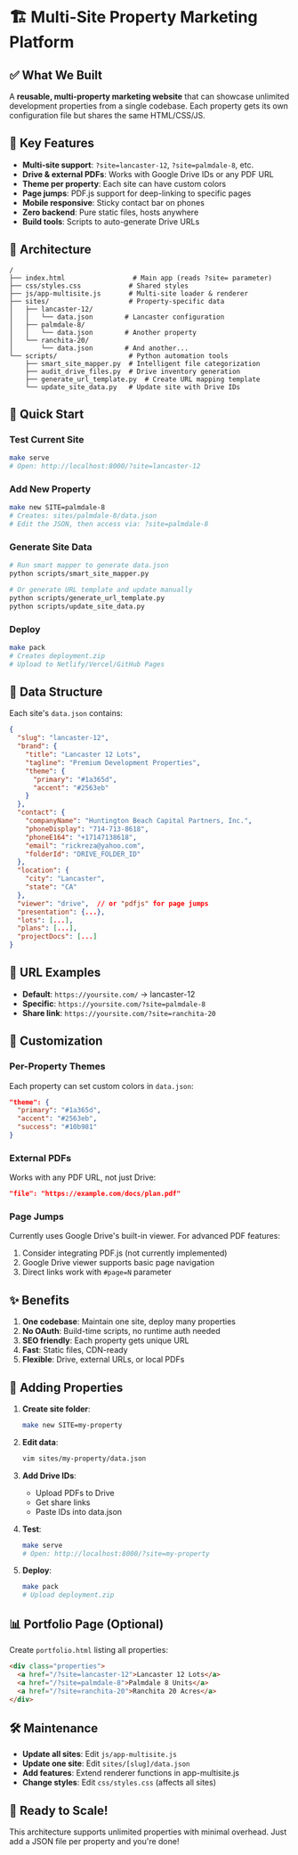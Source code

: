 # 🏗️ Multi-Site Property Marketing Platform

## ✅ What We Built

A **reusable, multi-property marketing website** that can showcase unlimited development properties from a single codebase. Each property gets its own configuration file but shares the same HTML/CSS/JS.

## 🚀 Key Features

- **Multi-site support**: `?site=lancaster-12`, `?site=palmdale-8`, etc.
- **Drive & external PDFs**: Works with Google Drive IDs or any PDF URL
- **Theme per property**: Each site can have custom colors
- **Page jumps**: PDF.js support for deep-linking to specific pages
- **Mobile responsive**: Sticky contact bar on phones
- **Zero backend**: Pure static files, hosts anywhere
- **Build tools**: Scripts to auto-generate Drive URLs

## 📁 Architecture

```
/
├── index.html                 # Main app (reads ?site= parameter)
├── css/styles.css            # Shared styles
├── js/app-multisite.js       # Multi-site loader & renderer
├── sites/                    # Property-specific data
│   ├── lancaster-12/
│   │   └── data.json        # Lancaster configuration
│   ├── palmdale-8/
│   │   └── data.json        # Another property
│   └── ranchita-20/
│       └── data.json        # And another...
└── scripts/                  # Python automation tools
    ├── smart_site_mapper.py  # Intelligent file categorization
    ├── audit_drive_files.py  # Drive inventory generation
    ├── generate_url_template.py  # Create URL mapping template
    └── update_site_data.py   # Update site with Drive IDs
```

## 🎯 Quick Start

### Test Current Site
```bash
make serve
# Open: http://localhost:8000/?site=lancaster-12
```

### Add New Property
```bash
make new SITE=palmdale-8
# Creates: sites/palmdale-8/data.json
# Edit the JSON, then access via: ?site=palmdale-8
```

### Generate Site Data
```bash
# Run smart mapper to generate data.json
python scripts/smart_site_mapper.py

# Or generate URL template and update manually
python scripts/generate_url_template.py
python scripts/update_site_data.py
```

### Deploy
```bash
make pack
# Creates deployment.zip
# Upload to Netlify/Vercel/GitHub Pages
```

## 📝 Data Structure

Each site's `data.json` contains:

```json
{
  "slug": "lancaster-12",
  "brand": {
    "title": "Lancaster 12 Lots",
    "tagline": "Premium Development Properties",
    "theme": {
      "primary": "#1a365d",
      "accent": "#2563eb"
    }
  },
  "contact": {
    "companyName": "Huntington Beach Capital Partners, Inc.",
    "phoneDisplay": "714-713-8618",
    "phoneE164": "+17147138618",
    "email": "rickreza@yahoo.com",
    "folderId": "DRIVE_FOLDER_ID"
  },
  "location": {
    "city": "Lancaster",
    "state": "CA"
  },
  "viewer": "drive",  // or "pdfjs" for page jumps
  "presentation": {...},
  "lots": [...],
  "plans": [...],
  "projectDocs": [...]
}
```

## 🔗 URL Examples

- **Default**: `https://yoursite.com/` → lancaster-12
- **Specific**: `https://yoursite.com/?site=palmdale-8`
- **Share link**: `https://yoursite.com/?site=ranchita-20`

## 🎨 Customization

### Per-Property Themes
Each property can set custom colors in `data.json`:
```json
"theme": {
  "primary": "#1a365d",
  "accent": "#2563eb",
  "success": "#10b981"
}
```

### External PDFs
Works with any PDF URL, not just Drive:
```json
"file": "https://example.com/docs/plan.pdf"
```

### Page Jumps
Currently uses Google Drive's built-in viewer. For advanced PDF features:
1. Consider integrating PDF.js (not currently implemented)
2. Google Drive viewer supports basic page navigation
3. Direct links work with `#page=N` parameter

## ✨ Benefits

1. **One codebase**: Maintain one site, deploy many properties
2. **No OAuth**: Build-time scripts, no runtime auth needed
3. **SEO friendly**: Each property gets unique URL
4. **Fast**: Static files, CDN-ready
5. **Flexible**: Drive, external URLs, or local PDFs

## 🚧 Adding Properties

1. **Create site folder**:
   ```bash
   make new SITE=my-property
   ```

2. **Edit data**:
   ```bash
   vim sites/my-property/data.json
   ```

3. **Add Drive IDs**:
   - Upload PDFs to Drive
   - Get share links
   - Paste IDs into data.json

4. **Test**:
   ```bash
   make serve
   # Open: http://localhost:8000/?site=my-property
   ```

5. **Deploy**:
   ```bash
   make pack
   # Upload deployment.zip
   ```

## 📊 Portfolio Page (Optional)

Create `portfolio.html` listing all properties:

```html
<div class="properties">
  <a href="/?site=lancaster-12">Lancaster 12 Lots</a>
  <a href="/?site=palmdale-8">Palmdale 8 Units</a>
  <a href="/?site=ranchita-20">Ranchita 20 Acres</a>
</div>
```

## 🛠️ Maintenance

- **Update all sites**: Edit `js/app-multisite.js`
- **Update one site**: Edit `sites/[slug]/data.json`
- **Add features**: Extend renderer functions in app-multisite.js
- **Change styles**: Edit `css/styles.css` (affects all sites)

## 🎉 Ready to Scale!

This architecture supports unlimited properties with minimal overhead. Just add a JSON file per property and you're done!